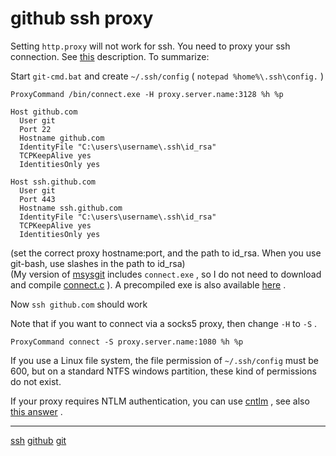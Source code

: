 # github ssh proxy

Setting `http.proxy` will not work for ssh. You need to proxy your ssh connection. See [this](http://returnbooleantrue.blogspot.com/2009/06/using-github-through-draconian-proxies.html) description. To summarize:

Start `git-cmd.bat` and create `~/.ssh/config` ( `notepad %home%\.ssh\config.` )

```
ProxyCommand /bin/connect.exe -H proxy.server.name:3128 %h %p

Host github.com
  User git
  Port 22
  Hostname github.com
  IdentityFile "C:\users\username\.ssh\id_rsa"
  TCPKeepAlive yes
  IdentitiesOnly yes

Host ssh.github.com
  User git
  Port 443
  Hostname ssh.github.com
  IdentityFile "C:\users\username\.ssh\id_rsa"
  TCPKeepAlive yes
  IdentitiesOnly yes

```

(set the correct proxy hostname:port, and the path to id\_rsa. When you use git-bash, use slashes in the path to id\_rsa)  
(My version of [msysgit](https://github.com/msysgit/msysgit/releases) includes `connect.exe` , so I do not need to download and compile [connect.c](https://web.archive.org/web/20130731110457/http://www.meadowy.org/~gotoh/ssh/connect.c) ). A precompiled exe is also available [here](https://web.archive.org/web/20130516045959/http://www.meadowy.org/~gotoh/ssh/connect.exe) .

Now `ssh github.com` should work

Note that if you want to connect via a socks5 proxy, then change `-H` to `-S` .

```
ProxyCommand connect -S proxy.server.name:1080 %h %p

```

If you use a Linux file system, the file permission of `~/.ssh/config` must be 600, but on a standard NTFS windows partition, these kind of permissions do not exist.

If your proxy requires NTLM authentication, you can use [cntlm](http://cntlm.sourceforge.net/) , see also [this answer](https://stackoverflow.com/a/15343300/33499) .

**********
[ssh](/tags/ssh.md)
[github](/tags/github.md)
[git](/tags/git.md)
